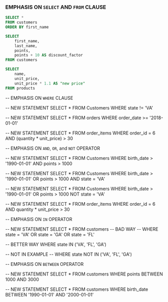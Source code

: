 ### EMPHASIS ON `SELECT` AND `FROM` CLAUSE

```sql
SELECT * 
FROM customers
ORDER BY first_name
```

```sql
SELECT
	first_name,
	last_name,
    points,
    points + 10 AS discount_factor
FROM customers
```

```sql
SELECT
    name,
    unit_price,
    unit_price * 1.1 AS "new price"
FROM products
```

-- EMPHASIS ON `WHERE` CLAUSE

-- NEW STATEMENT
SELECT *
FROM Customers
WHERE state != 'VA'

-- NEW STATEMENT
SELECT *
FROM orders
WHERE order_date >= '2018-01-01'

-- NEW STATEMENT
SELECT *
FROM order_items
WHERE order_id = 6 AND (quantity * unit_price) > 30


-- EMPHASIS ON `AND`, `OR`, and `NOT` OPERATOR

-- NEW STATEMENT
SELECT *
FROM Customers
WHERE birth_date > '1990-01-01' AND points > 1000

-- NEW STATEMENT
SELECT *
FROM Customers
WHERE birth_date > '1990-01-01' OR points > 1000 AND state = 'VA'

-- NEW STATEMENT
SELECT *
FROM Customers
WHERE birth_date > '1990-01-01' OR points > 1000 NOT state = 'VA'

-- NEW STATEMENT
SELECT *
FROM order_items
WHERE order_id = 6 AND quantity * unit_price > 30


-- EMPHASIS ON `IN` OPERATOR

-- NEW STATEMENT
SELECT *
FROM customers
-- BAD WAY
-- WHERE state = 'VA' OR state = 'GA' OR state = 'FL'

-- BETTER WAY
WHERE state IN ('VA', 'FL', 'GA')

-- NOT IN EXAMPLE
-- WHERE state NOT IN ('VA', 'FL', 'GA')


-- EMPHASIS ON `BETWEEN` OPERATOR

-- NEW STATEMENT
SELECT *
FROM customers
WHERE points
BETWEEN 1000 AND 3000

-- NEW STATEMENT
SELECT *
FROM customers
WHERE birth_date
BETWEEN '1990-01-01' AND '2000-01-01'